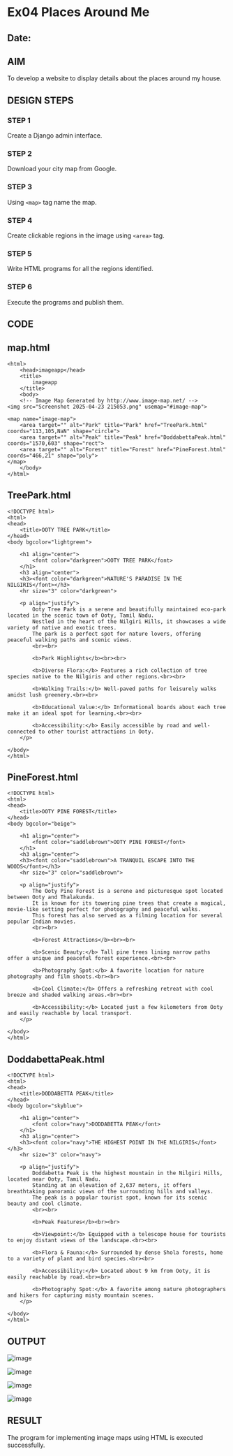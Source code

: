 # Ex04 Places Around Me
## Date: 

## AIM
To develop a website to display details about the places around my house.

## DESIGN STEPS

### STEP 1
Create a Django admin interface.

### STEP 2
Download your city map from Google.

### STEP 3
Using ```<map>``` tag name the map.

### STEP 4
Create clickable regions in the image using ```<area>``` tag.

### STEP 5
Write HTML programs for all the regions identified.

### STEP 6
Execute the programs and publish them.

## CODE
## map.html
```
<html>
    <head>imageapp</head>
    <title>
        imageapp
    </title>
    <body>
    <!-- Image Map Generated by http://www.image-map.net/ -->
<img src="Screenshot 2025-04-23 215053.png" usemap="#image-map">

<map name="image-map">
    <area target="" alt="Park" title="Park" href="TreePark.html" coords="113,105,NaN" shape="circle">
    <area target="" alt="Peak" title="Peak" href="DoddabettaPeak.html" coords="1570,603" shape="rect">
    <area target="" alt="Forest" title="Forest" href="PineForest.html" coords="466,21" shape="poly">
</map>
    </body>
</html>
```
## TreePark.html
```
<!DOCTYPE html>
<html>
<head>
    <title>OOTY TREE PARK</title>
</head>
<body bgcolor="lightgreen">

    <h1 align="center">
        <font color="darkgreen">OOTY TREE PARK</font>
    </h1>
    <h3 align="center">
    <h3><font color="darkgreen">NATURE'S PARADISE IN THE NILGIRIS</font></h3>
    <hr size="3" color="darkgreen">

    <p align="justify">
        Ooty Tree Park is a serene and beautifully maintained eco-park located in the scenic town of Ooty, Tamil Nadu.
        Nestled in the heart of the Nilgiri Hills, it showcases a wide variety of native and exotic trees.
        The park is a perfect spot for nature lovers, offering peaceful walking paths and scenic views.
        <br><br>

        <b>Park Highlights</b><br><br>

        <b>Diverse Flora:</b> Features a rich collection of tree species native to the Nilgiris and other regions.<br><br>

        <b>Walking Trails:</b> Well-paved paths for leisurely walks amidst lush greenery.<br><br>

        <b>Educational Value:</b> Informational boards about each tree make it an ideal spot for learning.<br><br>

        <b>Accessibility:</b> Easily accessible by road and well-connected to other tourist attractions in Ooty.
    </p>

</body>
</html>
```
## PineForest.html
```
<!DOCTYPE html>
<html>
<head>
    <title>OOTY PINE FOREST</title>
</head>
<body bgcolor="beige">

    <h1 align="center">
        <font color="saddlebrown">OOTY PINE FOREST</font>
    </h1>
    <h3 align="center">
    <h3><font color="saddlebrown">A TRANQUIL ESCAPE INTO THE WOODS</font></h3>
    <hr size="3" color="saddlebrown">

    <p align="justify">
        The Ooty Pine Forest is a serene and picturesque spot located between Ooty and Thalakunda.
        It is known for its towering pine trees that create a magical, movie-like setting perfect for photography and peaceful walks.
        This forest has also served as a filming location for several popular Indian movies.
        <br><br>

        <b>Forest Attractions</b><br><br>

        <b>Scenic Beauty:</b> Tall pine trees lining narrow paths offer a unique and peaceful forest experience.<br><br>

        <b>Photography Spot:</b> A favorite location for nature photography and film shoots.<br><br>

        <b>Cool Climate:</b> Offers a refreshing retreat with cool breeze and shaded walking areas.<br><br>

        <b>Accessibility:</b> Located just a few kilometers from Ooty and easily reachable by local transport.
    </p>

</body>
</html>

```
## DoddabettaPeak.html
```
<!DOCTYPE html>
<html>
<head>
    <title>DODDABETTA PEAK</title>
</head>
<body bgcolor="skyblue">

    <h1 align="center">
        <font color="navy">DODDABETTA PEAK</font>
    </h1>
    <h3 align="center">
    <h3><font color="navy">THE HIGHEST POINT IN THE NILGIRIS</font></h3>
    <hr size="3" color="navy">

    <p align="justify">
        Doddabetta Peak is the highest mountain in the Nilgiri Hills, located near Ooty, Tamil Nadu.
        Standing at an elevation of 2,637 meters, it offers breathtaking panoramic views of the surrounding hills and valleys.
        The peak is a popular tourist spot, known for its scenic beauty and cool climate.
        <br><br>

        <b>Peak Features</b><br><br>

        <b>Viewpoint:</b> Equipped with a telescope house for tourists to enjoy distant views of the landscape.<br><br>

        <b>Flora & Fauna:</b> Surrounded by dense Shola forests, home to a variety of plant and bird species.<br><br>

        <b>Accessibility:</b> Located about 9 km from Ooty, it is easily reachable by road.<br><br>

        <b>Photography Spot:</b> A favorite among nature photographers and hikers for capturing misty mountain scenes.
    </p>

</body>
</html>
```






## OUTPUT
![image](https://github.com/user-attachments/assets/b9c3864f-4ba4-40d1-9f7d-f3051327bd16)

![image](https://github.com/user-attachments/assets/f1061e01-8e75-4c37-bddd-32a615cc014a)

![image](https://github.com/user-attachments/assets/18bde5e4-f087-430b-9675-a5e1333caa10)

![image](https://github.com/user-attachments/assets/00564211-991f-4123-b057-4c3d3ed82090)











## RESULT
The program for implementing image maps using HTML is executed successfully.
